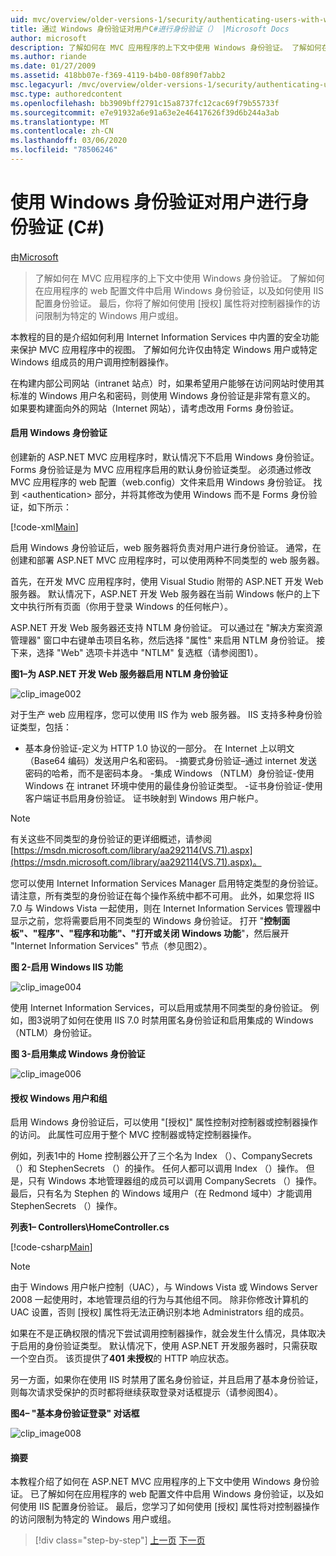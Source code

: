 ```yaml
---
uid: mvc/overview/older-versions-1/security/authenticating-users-with-windows-authentication-cs
title: 通过 Windows 身份验证对用户C#进行身份验证（） |Microsoft Docs
author: microsoft
description: 了解如何在 MVC 应用程序的上下文中使用 Windows 身份验证。 了解如何在应用程序的 web co 中启用 Windows 身份验证 。
ms.author: riande
ms.date: 01/27/2009
ms.assetid: 418bb07e-f369-4119-b4b0-08f890f7abb2
msc.legacyurl: /mvc/overview/older-versions-1/security/authenticating-users-with-windows-authentication-cs
msc.type: authoredcontent
ms.openlocfilehash: bb3909bff2791c15a8737fc12cac69f79b55733f
ms.sourcegitcommit: e7e91932a6e91a63e2e46417626f39d6b244a3ab
ms.translationtype: MT
ms.contentlocale: zh-CN
ms.lasthandoff: 03/06/2020
ms.locfileid: "78506246"
---
```

# <a name="authenticating-users-with-windows-authentication-c"></a>使用 Windows 身份验证对用户进行身份验证 (C#)

由[Microsoft](https://github.com/microsoft)

> 了解如何在 MVC 应用程序的上下文中使用 Windows 身份验证。 了解如何在应用程序的 web 配置文件中启用 Windows 身份验证，以及如何使用 IIS 配置身份验证。 最后，你将了解如何使用 [授权] 属性将对控制器操作的访问限制为特定的 Windows 用户或组。

本教程的目的是介绍如何利用 Internet Information Services 中内置的安全功能来保护 MVC 应用程序中的视图。 了解如何允许仅由特定 Windows 用户或特定 Windows 组成员的用户调用控制器操作。

在构建内部公司网站（intranet 站点）时，如果希望用户能够在访问网站时使用其标准的 Windows 用户名和密码，则使用 Windows 身份验证是非常有意义的。 如果要构建面向外的网站（Internet 网站），请考虑改用 Forms 身份验证。

#### <a name="enabling-windows-authentication"></a>启用 Windows 身份验证

创建新的 ASP.NET MVC 应用程序时，默认情况下不启用 Windows 身份验证。 Forms 身份验证是为 MVC 应用程序启用的默认身份验证类型。 必须通过修改 MVC 应用程序的 web 配置（web.config）文件来启用 Windows 身份验证。 找到 &lt;authentication&gt; 部分，并将其修改为使用 Windows 而不是 Forms 身份验证，如下所示：

[!code-xml[Main](authenticating-users-with-windows-authentication-cs/samples/sample1.xml)]

启用 Windows 身份验证后，web 服务器将负责对用户进行身份验证。 通常，在创建和部署 ASP.NET MVC 应用程序时，可以使用两种不同类型的 web 服务器。

首先，在开发 MVC 应用程序时，使用 Visual Studio 附带的 ASP.NET 开发 Web 服务器。 默认情况下，ASP.NET 开发 Web 服务器在当前 Windows 帐户的上下文中执行所有页面（你用于登录 Windows 的任何帐户）。

ASP.NET 开发 Web 服务器还支持 NTLM 身份验证。 可以通过在 "解决方案资源管理器" 窗口中右键单击项目名称，然后选择 "属性" 来启用 NTLM 身份验证。 接下来，选择 "Web" 选项卡并选中 "NTLM" 复选框（请参阅图1）。

**图1–为 ASP.NET 开发 Web 服务器启用 NTLM 身份验证**

![clip_image002](authenticating-users-with-windows-authentication-cs/_static/image1.jpg)

对于生产 web 应用程序，您可以使用 IIS 作为 web 服务器。 IIS 支持多种身份验证类型，包括：

- 基本身份验证-定义为 HTTP 1.0 协议的一部分。 在 Internet 上以明文（Base64 编码）发送用户名和密码。 -摘要式身份验证–通过 internet 发送密码的哈希，而不是密码本身。 -集成 Windows （NTLM）身份验证-使用 Windows 在 intranet 环境中使用的最佳身份验证类型。 -证书身份验证-使用客户端证书启用身份验证。 证书映射到 Windows 用户帐户。

> [!NOTE] 
> 
> 有关这些不同类型的身份验证的更详细概述，请参阅[https://msdn.microsoft.com/library/aa292114(VS.71).aspx](https://msdn.microsoft.com/library/aa292114(VS.71).aspx)。

您可以使用 Internet Information Services Manager 启用特定类型的身份验证。 请注意，所有类型的身份验证在每个操作系统中都不可用。 此外，如果您将 IIS 7.0 与 Windows Vista 一起使用，则在 Internet Information Services 管理器中显示之前，您将需要启用不同类型的 Windows 身份验证。 打开 "**控制面板"、"程序"、"程序和功能"、"打开或关闭 Windows 功能**"，然后展开 "Internet Information Services" 节点（参见图2）。

**图 2-启用 Windows IIS 功能**

![clip_image004](authenticating-users-with-windows-authentication-cs/_static/image2.jpg)

使用 Internet Information Services，可以启用或禁用不同类型的身份验证。 例如，图3说明了如何在使用 IIS 7.0 时禁用匿名身份验证和启用集成的 Windows （NTLM）身份验证。

**图 3-启用集成 Windows 身份验证**

![clip_image006](authenticating-users-with-windows-authentication-cs/_static/image3.jpg)

#### <a name="authorizing-windows-users-and-groups"></a>授权 Windows 用户和组

启用 Windows 身份验证后，可以使用 "[授权]" 属性控制对控制器或控制器操作的访问。 此属性可应用于整个 MVC 控制器或特定控制器操作。

例如，列表1中的 Home 控制器公开了三个名为 Index （）、CompanySecrets （）和 StephenSecrets （）的操作。 任何人都可以调用 Index （）操作。 但是，只有 Windows 本地管理器组的成员可以调用 CompanySecrets （）操作。 最后，只有名为 Stephen 的 Windows 域用户（在 Redmond 域中）才能调用 StephenSecrets （）操作。

**列表1– Controllers\HomeController.cs**

[!code-csharp[Main](authenticating-users-with-windows-authentication-cs/samples/sample2.cs)]

> [!NOTE] 
> 
> 由于 Windows 用户帐户控制（UAC），与 Windows Vista 或 Windows Server 2008 一起使用时，本地管理员组的行为与其他组不同。 除非你修改计算机的 UAC 设置，否则 [授权] 属性将无法正确识别本地 Administrators 组的成员。

如果在不是正确权限的情况下尝试调用控制器操作，就会发生什么情况，具体取决于启用的身份验证类型。 默认情况下，使用 ASP.NET 开发服务器时，只需获取一个空白页。 该页提供了**401 未授权**的 HTTP 响应状态。

另一方面，如果你在使用 IIS 时禁用了匿名身份验证，并且启用了基本身份验证，则每次请求受保护的页时都将继续获取登录对话框提示（请参阅图4）。

**图4– "基本身份验证登录" 对话框**

![clip_image008](authenticating-users-with-windows-authentication-cs/_static/image4.jpg)

#### <a name="summary"></a>摘要

本教程介绍了如何在 ASP.NET MVC 应用程序的上下文中使用 Windows 身份验证。 已了解如何在应用程序的 web 配置文件中启用 Windows 身份验证，以及如何使用 IIS 配置身份验证。 最后，您学习了如何使用 [授权] 属性将对控制器操作的访问限制为特定的 Windows 用户或组。

> [!div class="step-by-step"]
> [上一页](authenticating-users-with-forms-authentication-cs.md)
> [下一页](preventing-javascript-injection-attacks-cs.md)

